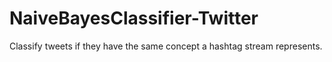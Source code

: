 NaiveBayesClassifier-Twitter
============================

Classify tweets if they have the same concept a hashtag stream represents.
